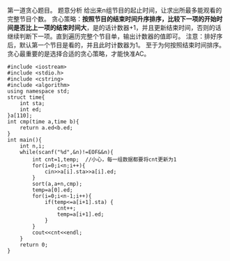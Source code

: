 第一道贪心题目。
题意分析
给出来n组节目的起止时间，让求出所最多能观看的完整节目个数。 
贪心策略：**按照节目的结束时间升序排序，比较下一项的开始时间是否比上一项的结束时间大**，是的话计数器+1，并且更新结束时间，否则的话继续判断下一项。直到遍历完整个节目单，输出计数器的值即可。 
注意：排好序后，默认第一个节目是看的，并且此时计数器为1。 
至于为何按照结束时间排序。
贪心最重要的是选择合适的贪心策略，才能快准AC。
```
#include <iostream>
#include <stdio.h>
#include <cstring>
#include <algorithm>
using namespace std;
struct time{
	int sta;
	int ed;
}a[110];
int cmp(time a,time b){
	return a.ed<b.ed;
}
int main(){
	int n,i;
	while(scanf("%d",&n)!=EOF&&n){
		int cnt=1,temp;  //小心，每一组数据都要将cnt更新为1
		for(i=0;i<n;i++){
			cin>>a[i].sta>>a[i].ed;
		}
		sort(a,a+n,cmp);
		temp=a[0].ed;
		for(i=0;i<n-1;i++){
			if(temp<=a[i+1].sta) {
				cnt++;
				temp=a[i+1].ed;
			}
		}
		cout<<cnt<<endl;
	}
	return 0;
}
```